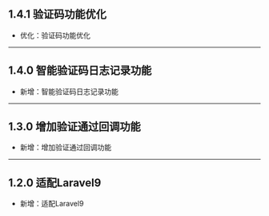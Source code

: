 ## 1.4.1 验证码功能优化

- 优化：验证码功能优化

---

## 1.4.0 智能验证码日志记录功能

- 新增：智能验证码日志记录功能

---

## 1.3.0 增加验证通过回调功能

- 新增：增加验证通过回调功能

---

## 1.2.0 适配Laravel9

- 新增：适配Laravel9

